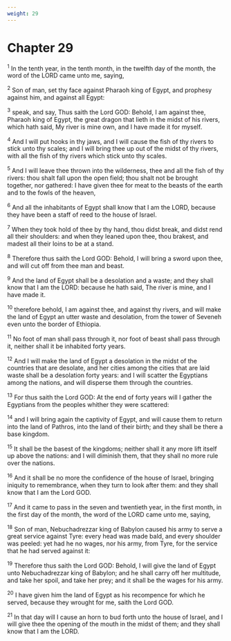```yaml
---
weight: 29
---
```


# Chapter 29

<sup>1</sup> In the tenth year, in the tenth month, in the twelfth day of the month, the word of the LORD came unto me, saying, 

<sup>2</sup> Son of man, set thy face against Pharaoh king of Egypt, and prophesy against him, and against all Egypt: 

<sup>3</sup> speak, and say, Thus saith the Lord GOD: Behold, I am against thee, Pharaoh king of Egypt, the great dragon that lieth in the midst of his rivers, which hath said, My river is mine own, and I have made it for myself. 

<sup>4</sup> And I will put hooks in thy jaws, and I will cause the fish of thy rivers to stick unto thy scales; and I will bring thee up out of the midst of thy rivers, with all the fish of thy rivers which stick unto thy scales. 

<sup>5</sup> And I will leave thee thrown into the wilderness, thee and all the fish of thy rivers: thou shalt fall upon the open field; thou shalt not be brought together, nor gathered: I have given thee for meat to the beasts of the earth and to the fowls of the heaven, 

<sup>6</sup> And all the inhabitants of Egypt shall know that I am the LORD, because they have been a staff of reed to the house of Israel. 

<sup>7</sup> When they took hold of thee by thy hand, thou didst break, and didst rend all their shoulders: and when they leaned upon thee, thou brakest, and madest all their loins to be at a stand. 

<sup>8</sup> Therefore thus saith the Lord GOD: Behold, I will bring a sword upon thee, and will cut off from thee man and beast. 

<sup>9</sup> And the land of Egypt shall be a desolation and a waste; and they shall know that I am the LORD: because he hath said, The river is mine, and I have made it. 

<sup>10</sup> therefore behold, I am against thee, and against thy rivers, and will make the land of Egypt an utter waste and desolation, from the tower of Seveneh even unto the border of Ethiopia. 

<sup>11</sup> No foot of man shall pass through it, nor foot of beast shall pass through it, neither shall it be inhabited forty years. 

<sup>12</sup> And I will make the land of Egypt a desolation in the midst of the countries that are desolate, and her cities among the cities that are laid waste shall be a desolation forty years: and I will scatter the Egyptians among the nations, and will disperse them through the countries. 

<sup>13</sup> For thus saith the Lord GOD: At the end of forty years will I gather the Egyptians from the peoples whither they were scattered: 

<sup>14</sup> and I will bring again the captivity of Egypt, and will cause them to return into the land of Pathros, into the land of their birth; and they shall be there a base kingdom. 

<sup>15</sup> It shall be the basest of the kingdoms; neither shall it any more lift itself up above the nations: and I will diminish them, that they shall no more rule over the nations. 

<sup>16</sup> And it shall be no more the confidence of the house of Israel, bringing iniquity to remembrance, when they turn to look after them: and they shall know that I am the Lord GOD. 

<sup>17</sup> And it came to pass in the seven and twentieth year, in the first month, in the first day of the month, the word of the LORD came unto me, saying, 

<sup>18</sup> Son of man, Nebuchadrezzar king of Babylon caused his army to serve a great service against Tyre: every head was made bald, and every shoulder was peeled: yet had he no wages, nor his army, from Tyre, for the service that he had served against it: 

<sup>19</sup> Therefore thus saith the Lord GOD: Behold, I will give the land of Egypt unto Nebuchadrezzar king of Babylon; and he shall carry off her multitude, and take her spoil, and take her prey; and it shall be the wages for his army. 

<sup>20</sup> I have given him the land of Egypt as his recompence for which he served, because they wrought for me, saith the Lord GOD. 

<sup>21</sup> In that day will I cause an horn to bud forth unto the house of Israel, and I will give thee the opening of the mouth in the midst of them; and they shall know that I am the LORD. 


